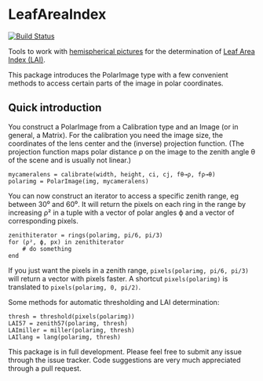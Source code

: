 # LeafAreaIndex

[![Build Status](https://travis-ci.org/ETC-UA/LeafAreaIndex.jl.svg?branch=master)](https://travis-ci.org/ETC-UA/LeafAreaIndex.jl)

Tools to work with [hemispherical pictures](http://en.wikipedia.org/wiki/Hemispherical_photography) for the determination of [Leaf Area Index (LAI)](http://en.wikipedia.org/wiki/Leaf_area_index).

This package introduces the PolarImage type with a few convenient methods to access certain parts of the image in polar coordinates.

## Quick introduction

You construct a PolarImage from a Calibration type and an Image (or in general, a Matrix). For the calibration you need the image size, the coordinates of the lens center and the (inverse) projection function. 
(The projection function maps polar distance ρ on the image to the zenith angle θ of the scene and is usually not linear.)

    mycameralens = calibrate(width, height, ci, cj, fθ→ρ, fρ→θ)
    polarimg = PolarImage(img, mycameralens)

You can now construct an iterator to access a specific zenith range, eg between 30⁰ and 60⁰. It will return the pixels on each ring in the range by increasing ρ² in a tuple with a vector of polar angles ϕ and a vector of corresponding pixels.

    zenithiterator = rings(polarimg, pi/6, pi/3)
    for (ρ², ϕ, px) in zenithiterator
        # do something
    end

If you just want the pixels in a zenith range, `pixels(polarimg, pi/6, pi/3)` will return a vector with pixels faster. A shortcut `pixels(polarimg)` is translated to `pixels(polarimg, 0, pi/2)`.

Some methods for automatic thresholding and LAI determination:

    thresh = threshold(pixels(polarimg))
    LAI57 = zenith57(polarimg, thresh)
    LAImiller = miller(polarimg, thresh)
    LAIlang = lang(polarimg, thresh)

This package is in full development. Please feel free to submit any issue through the issue tracker. Code suggestions are very much appreciated through a pull request.



